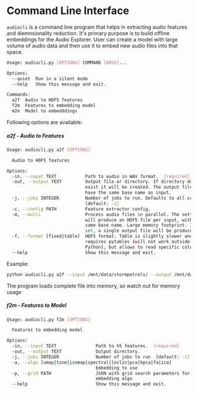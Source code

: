 # Command Line Interface

`audiocli` is a command line program that helps in extracting audio features and diemnsionality reduction. It's primary purpose is to build offline embeddings for the Audio Explorer. User can create a model with large volume of audio data and then use it to embed new audio files into that space. 

```bash
Usage: audiocli.py [OPTIONS] COMMAND [ARGS]...

Options:
  --quiet  Run in a silent mode
  --help   Show this message and exit.

Commands:
  a2f  Audio to HDF5 features
  f2m  Features to embedding model
  m2e  Model to embedddings
```

Following options are available:

##### a2f - Audio to Features

```bash
Usage: audiocli.py a2f [OPTIONS]

  Audio to HDF5 features

Options:
  -in, --input TEXT           Path to audio in WAV format.  [required]
  -out, --output TEXT         Output file or directory. If directory does not
                              exist it will be created. The output files will
                              have the same base name as input.
  -j, --jobs INTEGER          Number of jobs to run. Defaults to all cores
                              [default: -1]
  -c, --config PATH           Feature extractor config.
  -m, --multi                 Process audio files in parallel. The setting
                              will produce an HDF5 file per input, with the
                              same base name. Large memory footprint. If not
                              set, a single output file will be produced.
  -f, --format [fixed|table]  HDF5 format. Table is slightly slower and
                              requires pytables (will not work outside
                              Python), but allows to read specific columns.
  --help                      Show this message and exit.

```

Example:
```bash
python audiocli.py a2f --input /mnt/data/stormpetrels/ --output /mnt/data/h --config audioexplorer/algo_config.ini --format table --multi
```

The program loads complete file into memory, so watch out for memory usage 

##### f2m - Features to Model

```bash
Usage: audiocli.py f2m [OPTIONS]

  Features to embedding model

Options:
  -in, --input TEXT               Path to h5 features.  [required]
  -out, --output TEXT             Output directory.
  -j, --jobs INTEGER              Number of jobs to run  [default: -1]
  -a, --algo [umap|tsne|isomap|spectral|loclin|pca|kpca|fa|ica]
                                  Embedding to use
  -p, --grid PATH                 JSON with grid search parameters for the
                                  embedding algo
  --help                          Show this message and exit.
```